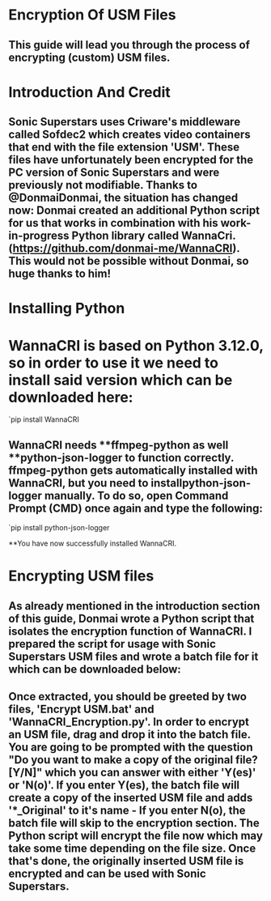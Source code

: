 # Encryption Of USM Files

## This guide will lead you through the process of encrypting (custom) USM files.

# Introduction And Credit

## Sonic Superstars uses Criware's middleware called Sofdec2 which creates video containers that end with the file extension 'USM'. These files have unfortunately been encrypted for the PC version of Sonic Superstars and were previously not modifiable. Thanks to @DonmaiDonmai, the situation has changed now: Donmai created an additional Python script for us that works in combination with his work-in-progress Python library called WannaCri. (https://github.com/donmai-me/WannaCRI). This would not be possible without Donmai, so huge thanks to him!

# Installing Python

# WannaCRI is based on Python 3.12.0, so in order to use it we need to install said version which can be downloaded here:

`pip install WannaCRI

## WannaCRI needs **ffmpeg-python as well **python-json-logger to function correctly. **ffmpeg-python gets automatically installed with WannaCRI, but you need to install**python-json-logger manually. To do so, open Command Prompt (CMD) once again and type the following:

`pip install python-json-logger

\*\*You have now successfully installed WannaCRI.

# Encrypting USM files

## As already mentioned in the introduction section of this guide, Donmai wrote a Python script that isolates the encryption function of WannaCRI. I prepared the script for usage with Sonic Superstars USM files and wrote a batch file for it which can be downloaded below:

## Once extracted, you should be greeted by two files, 'Encrypt USM.bat' and 'WannaCRI_Encryption.py'. In order to encrypt an USM file, drag and drop it into the batch file. You are going to be prompted with the question "Do you want to make a copy of the original file? [Y/N]" which you can answer with either 'Y(es)' or 'N(o)'. If you enter Y(es), the batch file will create a copy of the inserted USM file and adds '\*\_Original' to it's name - If you enter N(o), the batch file will skip to the encryption section. The Python script will encrypt the file now which may take some time depending on the file size. Once that's done, the originally inserted USM file is encrypted and can be used with Sonic Superstars.

